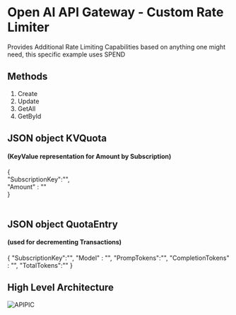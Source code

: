 # Open AI API Gateway - Custom Rate Limiter

Provides Additional Rate Limiting Capabilities based on anything one might need, this specific example uses SPEND

## Methods

1) Create
2) Update
3) GetAll
4) GetById

## JSON object KVQuota 
#### (KeyValue representation for Amount by Subscription)
{ <br/>
"SubscriptionKey":"",<br/>
"Amount" : ""<br/>
}<br/>
<br/>

## JSON object QuotaEntry
#### (used for decrementing Transactions)
{
"SubscriptionKey":"",
"Model" : "",
"PrompTokens":"",
"CompletionTokens" : "",
"TotalTokens":""
}

## High Level Architecture

![APIPIC](https://github.com/ThePreston/Custom-Rate-Limiter-API/assets/84995595/832ce32e-1b4c-45f5-b4e7-ab0964f3de68)
